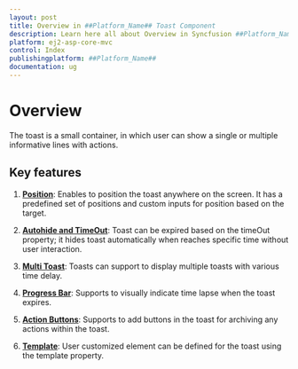 ```yaml
---
layout: post
title: Overview in ##Platform_Name## Toast Component
description: Learn here all about Overview in Syncfusion ##Platform_Name## Toast component and more.
platform: ej2-asp-core-mvc
control: Index
publishingplatform: ##Platform_Name##
documentation: ug
---
```


# Overview

The toast is a small container, in which user can show a single or multiple informative lines with actions.

## Key features

1. **[Position](./position/)**: Enables to position the toast anywhere on the screen. It has a predefined set of positions and custom inputs for position based on the target.

2. **[Autohide and TimeOut](./timeout/)**: Toast can be expired based on the timeOut property; it hides toast automatically when reaches specific time without user interaction.

3. **[Multi Toast](./how-to/show-multiple-toasts-in-various-positions/)**: Toasts can support to display multiple toasts with various time delay.

4. **[Progress Bar](./how-to/customize-progress-bar-theme-and-sizing/)**: Supports to visually indicate time lapse when the toast expires.

5. **[Action Buttons](./action-buttons/)**: Supports to add buttons in the toast for archiving any actions within the toast.

6. **[Template](./template/)**: User customized element can be defined for the toast using the template property.
